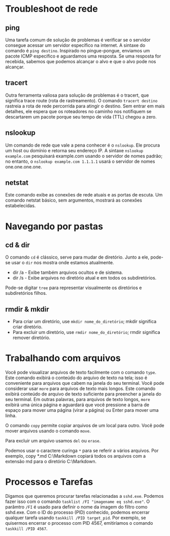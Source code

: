 # Troubleshoot de rede
## ping
Uma tarefa comum de solução de problemas é verificar se o servidor consegue acessar um servidor específico na internet. A sintaxe do comando é ```ping destino```. Inspirado no pingue-pongue, enviamos um pacote ICMP específico e aguardamos uma resposta. Se uma resposta for recebida, sabemos que podemos alcançar o alvo e que o alvo pode nos alcançar.

## tracert
Outra ferramenta valiosa para solução de problemas é o tracert, que significa trace route (rota de rastreamento). O comando ```tracert destino``` rastreia a rota de rede percorrida para atingir o destino. Sem entrar em mais detalhes, ele espera que os roteadores no caminho nos notifiquem se descartarem um pacote porque seu tempo de vida (TTL) chegou a zero.

## nslookup
Um comando de rede que vale a pena conhecer é o ```nslookup```. Ele procura um host ou domínio e retorna seu endereço IP. A sintaxe ```nslookup example.com``` pesquisará example.com usando o servidor de nomes padrão; no entanto, o ```nslookup example.com 1.1.1.1``` usará o servidor de nomes one.one.one.one.

## netstat 
Este comando exibe as conexões de rede atuais e as portas de escuta. Um comando netstat básico, sem argumentos, mostrará as conexões estabelecidas.

# Navegando por pastas
## cd & dir
O comando ```cd``` é clássico, serve para mudar de diretório. Junto a ele, pode-se usar o ```dir``` nos mostra onde estamos atualmente.
* dir /a - Exibe também arquivos ocultos e de sistema.
* dir /s - Exibe arquivos no diretório atual e em todos os subdiretórios.

Pode-se digitar ```tree``` para representar visualmente os diretórios e subdiretórios filhos.

## rmdir & mkdir
* Para criar um diretório, use ```mkdir nome_do_diretório```; mkdir significa criar diretório.
* Para excluir um diretório, use ```rmdir nome_do_diretório```; rmdir significa remover diretório.

# Trabalhando com arquivos
Você pode visualizar arquivos de texto facilmente com o comando ```type```. Este comando exibirá o conteúdo do arquivo de texto na tela; isso é conveniente para arquivos que cabem na janela do seu terminal. Você pode considerar usar ```more``` para arquivos de texto mais longos. Este comando exibirá conteúdo de arquivo de texto suficiente para preencher a janela do seu terminal. Em outras palavras, para arquivos de texto longos, ```more``` exibirá uma única página e aguardará que você pressione a barra de espaço para mover uma página (virar a página) ou Enter para mover uma linha.

O comando ```copy``` permite copiar arquivos de um local para outro.
Você pode mover arquivos usando o comando ```move```.

Para excluir um arquivo usamos ```del``` ou ```erase```.

Podemos usar o caractere curinga ```*``` para se referir a vários arquivos. Por exemplo, copy *.md C:\Markdown copiará todos os arquivos com a extensão md para o diretório C:\Markdown.

# Processos e Tarefas
Digamos que queremos procurar tarefas relacionadas a ```sshd.exe```. Podemos fazer isso com o comando ```tasklist /FI "imagename eq sshd.exe"```. O parâmtro ```/FI``` é usado para definir o nome da imagem do filtro como sshd.exe.
Com o ID do processo (PID) conhecido, podemos encerrar qualquer tarefa usando ```taskkill /PID target_pid```. Por exemplo, se quisermos encerrar o processo com PID 4567, emitiríamos o comando ```taskkill /PID 4567```.









